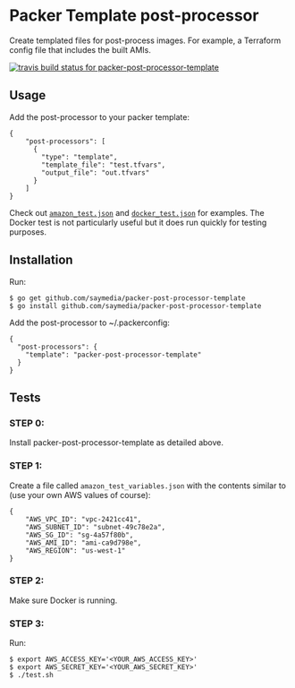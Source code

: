 Packer Template post-processor
==============================

Create templated files for post-process images. For example, a Terraform config file that includes the built AMIs.

[![travis build status for packer-post-processor-template](https://travis-ci.org/saymedia/packer-post-processor-template.svg)](https://travis-ci.org/saymedia/packer-post-processor-template)

Usage
-----
Add the post-processor to your packer template:

    {
        "post-processors": [
          {
            "type": "template",
            "template_file": "test.tfvars",
            "output_file": "out.tfvars"
          }
        ]
    }

Check out [`amazon_test.json`](./amazon_test.json) and [`docker_test.json`](./docker_test.json) for examples. The Docker test is not particularly useful but it does run quickly for testing purposes.

Installation
------------

Run:

    $ go get github.com/saymedia/packer-post-processor-template
    $ go install github.com/saymedia/packer-post-processor-template

Add the post-processor to ~/.packerconfig:

    {
      "post-processors": {
        "template": "packer-post-processor-template"
      }
    }

Tests
-----

### STEP 0:

Install packer-post-processor-template as detailed above.

### STEP 1:

Create a file called `amazon_test_variables.json` with the contents similar to (use your own AWS values of course):

    {
        "AWS_VPC_ID": "vpc-2421cc41",
        "AWS_SUBNET_ID": "subnet-49c78e2a",
        "AWS_SG_ID": "sg-4a57f80b",
        "AWS_AMI_ID": "ami-ca9d798e",
        "AWS_REGION": "us-west-1"
    }

### STEP 2:

Make sure Docker is running.

### STEP 3:

Run:

  
    $ export AWS_ACCESS_KEY='<YOUR_AWS_ACCESS_KEY>'
    $ export AWS_SECRET_KEY='<YOUR_AWS_SECRET_KEY>'
    $ ./test.sh
